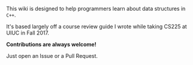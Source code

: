 This wiki is designed to help programmers learn about data structures in `C++`.

It's based largely off a course review guide I wrote while taking CS225 at UIUC in Fall 2017. 

**Contributions are always welcome!**

Just open an Issue or a Pull Request.